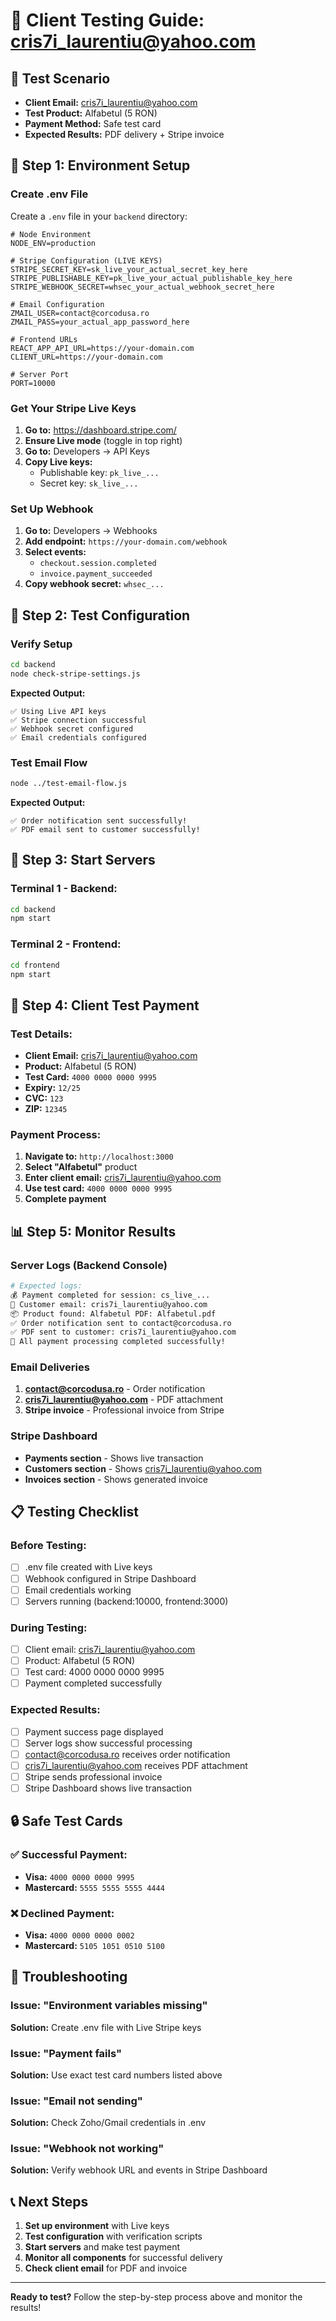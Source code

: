 # 🧪 Client Testing Guide: cris7i_laurentiu@yahoo.com

## 🎯 **Test Scenario**
- **Client Email:** cris7i_laurentiu@yahoo.com
- **Test Product:** Alfabetul (5 RON)
- **Payment Method:** Safe test card
- **Expected Results:** PDF delivery + Stripe invoice

## 🔧 **Step 1: Environment Setup**

### **Create .env File**
Create a `.env` file in your `backend` directory:

```env
# Node Environment
NODE_ENV=production

# Stripe Configuration (LIVE KEYS)
STRIPE_SECRET_KEY=sk_live_your_actual_secret_key_here
STRIPE_PUBLISHABLE_KEY=pk_live_your_actual_publishable_key_here
STRIPE_WEBHOOK_SECRET=whsec_your_actual_webhook_secret_here

# Email Configuration
ZMAIL_USER=contact@corcodusa.ro
ZMAIL_PASS=your_actual_app_password_here

# Frontend URLs
REACT_APP_API_URL=https://your-domain.com
CLIENT_URL=https://your-domain.com

# Server Port
PORT=10000
```

### **Get Your Stripe Live Keys**
1. **Go to:** https://dashboard.stripe.com/
2. **Ensure Live mode** (toggle in top right)
3. **Go to:** Developers → API Keys
4. **Copy Live keys:**
   - Publishable key: `pk_live_...`
   - Secret key: `sk_live_...`

### **Set Up Webhook**
1. **Go to:** Developers → Webhooks
2. **Add endpoint:** `https://your-domain.com/webhook`
3. **Select events:**
   - `checkout.session.completed`
   - `invoice.payment_succeeded`
4. **Copy webhook secret:** `whsec_...`

## 🧪 **Step 2: Test Configuration**

### **Verify Setup**
```bash
cd backend
node check-stripe-settings.js
```

**Expected Output:**
```
✅ Using Live API keys
✅ Stripe connection successful
✅ Webhook secret configured
✅ Email credentials configured
```

### **Test Email Flow**
```bash
node ../test-email-flow.js
```

**Expected Output:**
```
✅ Order notification sent successfully!
✅ PDF email sent to customer successfully!
```

## 🚀 **Step 3: Start Servers**

### **Terminal 1 - Backend:**
```bash
cd backend
npm start
```

### **Terminal 2 - Frontend:**
```bash
cd frontend
npm start
```

## 🧪 **Step 4: Client Test Payment**

### **Test Details:**
- **Client Email:** cris7i_laurentiu@yahoo.com
- **Product:** Alfabetul (5 RON)
- **Test Card:** `4000 0000 0000 9995`
- **Expiry:** `12/25`
- **CVC:** `123`
- **ZIP:** `12345`

### **Payment Process:**
1. **Navigate to:** `http://localhost:3000`
2. **Select "Alfabetul"** product
3. **Enter client email:** cris7i_laurentiu@yahoo.com
4. **Use test card:** `4000 0000 0000 9995`
5. **Complete payment**

## 📊 **Step 5: Monitor Results**

### **Server Logs (Backend Console)**
```bash
# Expected logs:
💰 Payment completed for session: cs_live_...
📧 Customer email: cris7i_laurentiu@yahoo.com
📦 Product found: Alfabetul PDF: Alfabetul.pdf
✅ Order notification sent to contact@corcodusa.ro
✅ PDF sent to customer: cris7i_laurentiu@yahoo.com
🎉 All payment processing completed successfully!
```

### **Email Deliveries**
1. **contact@corcodusa.ro** - Order notification
2. **cris7i_laurentiu@yahoo.com** - PDF attachment
3. **Stripe invoice** - Professional invoice from Stripe

### **Stripe Dashboard**
- **Payments section** - Shows live transaction
- **Customers section** - Shows cris7i_laurentiu@yahoo.com
- **Invoices section** - Shows generated invoice

## 📋 **Testing Checklist**

### **Before Testing:**
- [ ] .env file created with Live keys
- [ ] Webhook configured in Stripe Dashboard
- [ ] Email credentials working
- [ ] Servers running (backend:10000, frontend:3000)

### **During Testing:**
- [ ] Client email: cris7i_laurentiu@yahoo.com
- [ ] Product: Alfabetul (5 RON)
- [ ] Test card: 4000 0000 0000 9995
- [ ] Payment completed successfully

### **Expected Results:**
- [ ] Payment success page displayed
- [ ] Server logs show successful processing
- [ ] contact@corcodusa.ro receives order notification
- [ ] cris7i_laurentiu@yahoo.com receives PDF attachment
- [ ] Stripe sends professional invoice
- [ ] Stripe Dashboard shows live transaction

## 🔒 **Safe Test Cards**

### **✅ Successful Payment:**
- **Visa:** `4000 0000 0000 9995`
- **Mastercard:** `5555 5555 5555 4444`

### **❌ Declined Payment:**
- **Visa:** `4000 0000 0000 0002`
- **Mastercard:** `5105 1051 0510 5100`

## 🚨 **Troubleshooting**

### **Issue: "Environment variables missing"**
**Solution:** Create .env file with Live Stripe keys

### **Issue: "Payment fails"**
**Solution:** Use exact test card numbers listed above

### **Issue: "Email not sending"**
**Solution:** Check Zoho/Gmail credentials in .env

### **Issue: "Webhook not working"**
**Solution:** Verify webhook URL and events in Stripe Dashboard

## 📞 **Next Steps**

1. **Set up environment** with Live keys
2. **Test configuration** with verification scripts
3. **Start servers** and make test payment
4. **Monitor all components** for successful delivery
5. **Check client email** for PDF and invoice

---

**Ready to test?** Follow the step-by-step process above and monitor the results! 